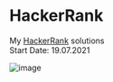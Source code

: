 # HackerRank
My <a href="https://www.hackerrank.com/yashitanamdeo">HackerRank</a> solutions
<br/>
Start Date: 19.07.2021

![image](https://user-images.githubusercontent.com/49322948/159159869-4b67feca-3a67-45e0-bc12-de0f5c2a6c20.png)
